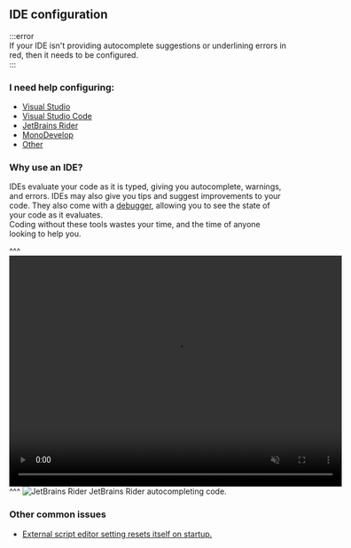 ## IDE configuration
:::error  
If your IDE isn't providing autocomplete suggestions or underlining errors in red, then it needs to be configured.  
:::  

### I need help configuring:
- [Visual Studio](IDE%20Configuration/Visual%20Studio%20Configuration.md)
- [Visual Studio Code](IDE%20Configuration/Visual%20Studio%20Code%20Configuration.md)
- [JetBrains Rider](IDE%20Configuration/JetBrains%20Rider%20Configuration.md)
- [MonoDevelop](IDE%20Configuration/MonoDevelop%20Configuration.md)
- [Other](IDE%20Configuration/General%20IDE%20Configuration.md)

### Why use an IDE?

IDEs evaluate your code as it is typed, giving you autocomplete, warnings, and errors. IDEs may also give you tips and suggest improvements to your code. They also come with a [debugger](Debugging/Debugger.md), allowing you to see the state of your code as it evaluates.  
Coding without these tools wastes your time, and the time of anyone looking to help you.

^^^
<video width="600" height="416" autoplay loop muted controls><source type="video/webm" src="https://unity.huh.how/HTML/programming/ide-configuration/functioning-ide.mp4"></video>
^^^ ![JetBrains Rider](/Images/jetbrains_rider.svg) JetBrains Rider autocompleting code.

### Other common issues
- [External script editor setting resets itself on startup.](IDE%20Configuration/External%20Script%20Editor%20Resets.md)